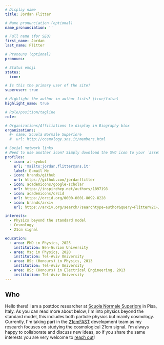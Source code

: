 ```yaml
---
# Display name
title: Jordan Flitter

# Name pronunciation (optional)
name_pronunciation: ''

# Full name (for SEO)
first_name: Jordan
last_name: Flitter

# Pronouns (optional)
pronouns: 

# Status emoji
status:
  icon: 

# Is this the primary user of the site?
superuser: true

# Highlight the author in author lists? (true/false)
highlight_name: true

# Role/position/tagline
role: 

# Organizations/Affiliations to display in Biography blox
organizations:
  #- name: Scuola Normale Superiore
  #  url: http://cosmology.sns.it/members.html

# Social network links
# Need to use another icon? Simply download the SVG icon to your `assets/media/icons/` folder.
profiles:
  - icon: at-symbol
    url: 'mailto:jordan.flitter@sns.it'
    label: E-mail Me
  - icon: brands/github
    url: https://github.com/jordanflitter
  - icon: academicons/google-scholar
    url: https://inspirehep.net/authors/1897198
  - icon: academicons/orcid
    url: https://orcid.org/0000-0001-8092-8228
  - icon: brands/arxiv
    url: https://arxiv.org/search/?searchtype=author&query=Flitter%2C+J

interests:
  - Physics beyond the standard model
  - Cosmology
  - 21cm signal

education:
  - area: PhD in Physics, 2025
    institution: Ben-Gurion University
  - area: Msc in Physics, 2020
    institution: Tel-Aviv University
  - area: BSc (Honours) in Physics, 2013
    institution: Tel-Aviv University
  - area: BSc (Honours) in Electrical Engineering, 2013
    institution: Tel-Aviv University 
---
```


## Who

Hello there! I am a postdoc researcher at [Scuola Normale Superiore](http://cosmology.sns.it/index.html) in Pisa, Italy. As you can read more about below, I'm into physics beyond the standard model, this includes both particle physics but mainly cosmology. Currently, I'm taking part in the [21cmFAST](https://github.com/21cmfast/21cmFAST) development team as my research focuses on studying the cosmological 21cm signal. I'm always happy to collaborate and discuss new ideas, so if you share the same interests you are very welcome to [reach out](mailto:jordan.flitter@sns.it)!
